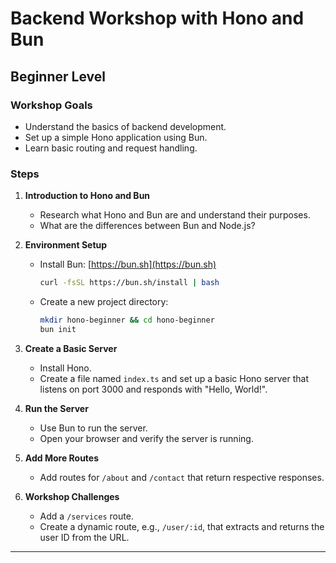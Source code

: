 # Backend Workshop with Hono and Bun

## Beginner Level

### Workshop Goals
- Understand the basics of backend development.
- Set up a simple Hono application using Bun.
- Learn basic routing and request handling.

### Steps

1. **Introduction to Hono and Bun**
   - Research what Hono and Bun are and understand their purposes.
   - What are the differences between Bun and Node.js?

2. **Environment Setup**
   - Install Bun: [https://bun.sh](https://bun.sh)
     ```bash
     curl -fsSL https://bun.sh/install | bash
     ```
   - Create a new project directory:
     ```bash
     mkdir hono-beginner && cd hono-beginner
     bun init
     ```

3. **Create a Basic Server**
   - Install Hono.
   - Create a file named `index.ts` and set up a basic Hono server that listens on port 3000 and responds with "Hello, World!".

4. **Run the Server**
   - Use Bun to run the server.
   - Open your browser and verify the server is running.

5. **Add More Routes**
   - Add routes for `/about` and `/contact` that return respective responses.

6. **Workshop Challenges**
   - Add a `/services` route.
   - Create a dynamic route, e.g., `/user/:id`, that extracts and returns the user ID from the URL.

---